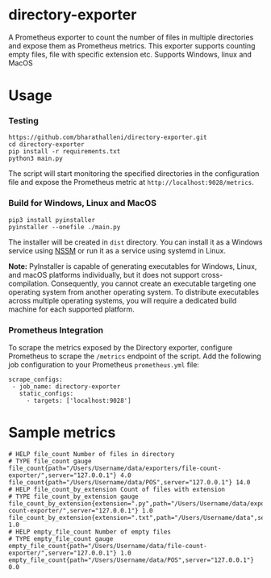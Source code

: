 
# directory-exporter
A Prometheus exporter to count the number of files in multiple directories and expose them as Prometheus metrics. This exporter supports counting empty files, file with specific extension etc. Supports Windows, linux and MacOS

# Usage

### Testing
```
https://github.com/bharathalleni/directory-exporter.git
cd directory-exporter
pip install -r requirements.txt
python3 main.py
```
The script will start monitoring the specified directories in the configuration file and expose the Prometheus metric at `http://localhost:9028/metrics`.

### Build for Windows, Linux and MacOS
```
pip3 install pyinstaller
pyinstaller --onefile ./main.py
```
The installer will be created in ``dist`` directory. You can install it as a Windows service using [NSSM](https://nssm.cc/) or run it as a service using systemd in Linux.

**Note:** PyInstaller is capable of generating executables for Windows, Linux, and macOS platforms individually, but it does not support cross-compilation. Consequently, you cannot create an executable targeting one operating system from another operating system. To distribute executables across multiple operating systems, you will require a dedicated build machine for each supported platform.

### Prometheus Integration

To scrape the metrics exposed by the Directory exporter, configure Prometheus to scrape the `/metrics` endpoint of the script. Add the following job configuration to your Prometheus `prometheus.yml` file:

```
scrape_configs:
 - job_name: directory-exporter
   static_configs:
     - targets: ['localhost:9028']
```
# Sample metrics

```
# HELP file_count Number of files in directory
# TYPE file_count gauge
file_count{path="/Users/Username/data/exporters/file-count-exporter/",server="127.0.0.1"} 4.0
file_count{path="/Users/Username/data/POS",server="127.0.0.1"} 14.0
# HELP file_count_by_extension Count of files with extension
# TYPE file_count_by_extension gauge
file_count_by_extension{extension=".py",path="/Users/Username/data/exporters/file-count-exporter/",server="127.0.0.1"} 1.0
file_count_by_extension{extension=".txt",path="/Users/Username/data",server="127.0.0.1"} 1.0
# HELP empty_file_count Number of empty files
# TYPE empty_file_count gauge
empty_file_count{path="/Users/Username/data/file-count-exporter/",server="127.0.0.1"} 1.0
empty_file_count{path="/Users/Username/data/POS",server="127.0.0.1"} 0.0
```